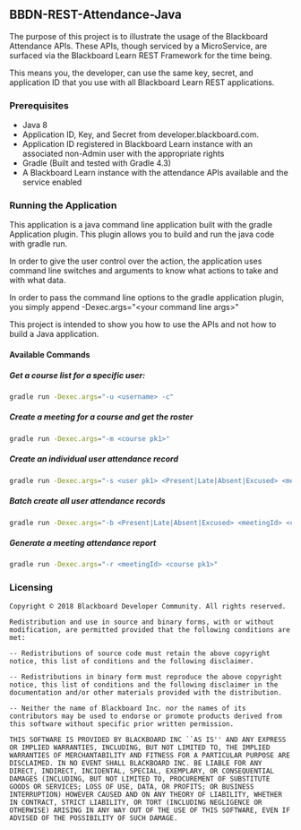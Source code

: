 ## BBDN-REST-Attendance-Java

The purpose of this project is to illustrate the usage of the Blackboard Attendance APIs. These APIs, though serviced by a MicroService, are surfaced via the Blackboard Learn REST Framework for the time being. 

This means you, the developer, can use the same key, secret, and application ID that you use with all Blackboard Learn REST applications.

### Prerequisites
* Java 8
* Application ID, Key, and Secret from developer.blackboard.com.
* Application ID registered in Blackboard Learn instance with an associated non-Admin user with the appropriate rights
* Gradle (Built and tested with Gradle 4.3)
* A Blackboard Learn instance with the attendance APIs available and the service enabled

### Running the Application
This application is a java command line application built with the gradle Application plugin. This plugin allows you to build and run the java code with gradle run. 

In order to give the user control over the action, the application uses command line switches and arguments to know what actions to take and with what data.

In order to pass the command line options to the gradle application plugin, you simply append -Dexec.args="\<your command line args\>"

This project is intended to show you how to use the APIs and not how to build a Java application.

#### Available Commands
##### Get a course list for a specific user:
```bash
gradle run -Dexec.args="-u <username> -c"
```

##### Create a meeting for a course and get the roster
```bash
gradle run -Dexec.args="-m <course pk1>"
```

##### Create an individual user attendance record
```bash
gradle run -Dexec.args="-s <user pk1> <Present|Late|Absent|Excused> <meetingId> <course pk1>"
```

##### Batch create all user attendance records
```bash
gradle run -Dexec.args="-b <Present|Late|Absent|Excused> <meetingId> <course pk1>"
```

##### Generate a meeting attendance report
```bash
gradle run -Dexec.args="-r <meetingId> <course pk1>"
```

### Licensing
```
Copyright © 2018 Blackboard Developer Community. All rights reserved.

Redistribution and use in source and binary forms, with or without modification, are permitted provided that the following conditions are met:

-- Redistributions of source code must retain the above copyright notice, this list of conditions and the following disclaimer.

-- Redistributions in binary form must reproduce the above copyright notice, this list of conditions and the following disclaimer in the documentation and/or other materials provided with the distribution.

-- Neither the name of Blackboard Inc. nor the names of its contributors may be used to endorse or promote products derived from this software without specific prior written permission.

THIS SOFTWARE IS PROVIDED BY BLACKBOARD INC ``AS IS'' AND ANY EXPRESS OR IMPLIED WARRANTIES, INCLUDING, BUT NOT LIMITED TO, THE IMPLIED WARRANTIES OF MERCHANTABILITY AND FITNESS FOR A PARTICULAR PURPOSE ARE DISCLAIMED. IN NO EVENT SHALL BLACKBOARD INC. BE LIABLE FOR ANY DIRECT, INDIRECT, INCIDENTAL, SPECIAL, EXEMPLARY, OR CONSEQUENTIAL DAMAGES (INCLUDING, BUT NOT LIMITED TO, PROCUREMENT OF SUBSTITUTE GOODS OR SERVICES; LOSS OF USE, DATA, OR PROFITS; OR BUSINESS INTERRUPTION) HOWEVER CAUSED AND ON ANY THEORY OF LIABILITY, WHETHER IN CONTRACT, STRICT LIABILITY, OR TORT (INCLUDING NEGLIGENCE OR OTHERWISE) ARISING IN ANY WAY OUT OF THE USE OF THIS SOFTWARE, EVEN IF ADVISED OF THE POSSIBILITY OF SUCH DAMAGE.
```

